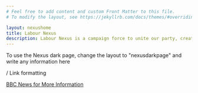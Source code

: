 ```yaml
---
# Feel free to add content and custom Front Matter to this file.
# To modify the layout, see https://jekyllrb.com/docs/themes/#overriding-theme-defaults

layout: nexushome
title: Labour Nexus
description: Labour Nexus is a campaign force to unite our party, create an environment for constructive discourse and bring Labour to Downing Street.
---
```


To use the Nexus dark page, change the layout to "nexusdarkpage" and write any information here

\/ Link formatting

[BBC News for More Information](https://bbc.co.uk/news)